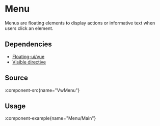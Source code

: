# Menu

Menus are floating elements to display actions or informative text when users click an element.

## Dependencies

- [Floating-ui/vue](https://floating-ui.com/docs/vue)
- [Visible directive](/directives/visible)

## Source

:component-src{name="VwMenu"}


## Usage

:component-example{name="Menu/Main"}

